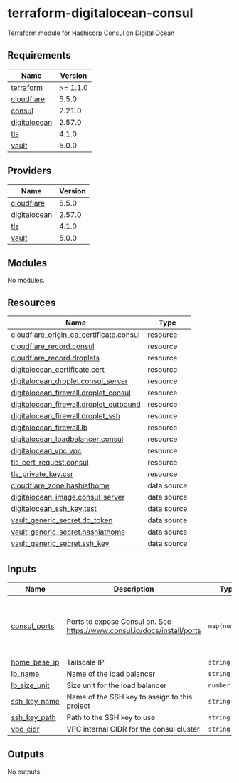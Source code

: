 # terraform-digitalocean-consul
Terraform module for Hashicorp Consul on Digital Ocean

<!-- BEGIN_TF_DOCS -->
## Requirements

| Name | Version |
|------|---------|
| <a name="requirement_terraform"></a> [terraform](#requirement\_terraform) | >= 1.1.0 |
| <a name="requirement_cloudflare"></a> [cloudflare](#requirement\_cloudflare) | 5.5.0 |
| <a name="requirement_consul"></a> [consul](#requirement\_consul) | 2.21.0 |
| <a name="requirement_digitalocean"></a> [digitalocean](#requirement\_digitalocean) | 2.57.0 |
| <a name="requirement_tls"></a> [tls](#requirement\_tls) | 4.1.0 |
| <a name="requirement_vault"></a> [vault](#requirement\_vault) | 5.0.0 |

## Providers

| Name | Version |
|------|---------|
| <a name="provider_cloudflare"></a> [cloudflare](#provider\_cloudflare) | 5.5.0 |
| <a name="provider_digitalocean"></a> [digitalocean](#provider\_digitalocean) | 2.57.0 |
| <a name="provider_tls"></a> [tls](#provider\_tls) | 4.1.0 |
| <a name="provider_vault"></a> [vault](#provider\_vault) | 5.0.0 |

## Modules

No modules.

## Resources

| Name | Type |
|------|------|
| [cloudflare_origin_ca_certificate.consul](https://registry.terraform.io/providers/cloudflare/cloudflare/5.5.0/docs/resources/origin_ca_certificate) | resource |
| [cloudflare_record.consul](https://registry.terraform.io/providers/cloudflare/cloudflare/5.5.0/docs/resources/record) | resource |
| [cloudflare_record.droplets](https://registry.terraform.io/providers/cloudflare/cloudflare/5.5.0/docs/resources/record) | resource |
| [digitalocean_certificate.cert](https://registry.terraform.io/providers/digitalocean/digitalocean/2.57.0/docs/resources/certificate) | resource |
| [digitalocean_droplet.consul_server](https://registry.terraform.io/providers/digitalocean/digitalocean/2.57.0/docs/resources/droplet) | resource |
| [digitalocean_firewall.droplet_consul](https://registry.terraform.io/providers/digitalocean/digitalocean/2.57.0/docs/resources/firewall) | resource |
| [digitalocean_firewall.droplet_outbound](https://registry.terraform.io/providers/digitalocean/digitalocean/2.57.0/docs/resources/firewall) | resource |
| [digitalocean_firewall.droplet_ssh](https://registry.terraform.io/providers/digitalocean/digitalocean/2.57.0/docs/resources/firewall) | resource |
| [digitalocean_firewall.lb](https://registry.terraform.io/providers/digitalocean/digitalocean/2.57.0/docs/resources/firewall) | resource |
| [digitalocean_loadbalancer.consul](https://registry.terraform.io/providers/digitalocean/digitalocean/2.57.0/docs/resources/loadbalancer) | resource |
| [digitalocean_vpc.vpc](https://registry.terraform.io/providers/digitalocean/digitalocean/2.57.0/docs/resources/vpc) | resource |
| [tls_cert_request.consul](https://registry.terraform.io/providers/hashicorp/tls/4.1.0/docs/resources/cert_request) | resource |
| [tls_private_key.csr](https://registry.terraform.io/providers/hashicorp/tls/4.1.0/docs/resources/private_key) | resource |
| [cloudflare_zone.hashiathome](https://registry.terraform.io/providers/cloudflare/cloudflare/5.5.0/docs/data-sources/zone) | data source |
| [digitalocean_image.consul_server](https://registry.terraform.io/providers/digitalocean/digitalocean/2.57.0/docs/data-sources/image) | data source |
| [digitalocean_ssh_key.test](https://registry.terraform.io/providers/digitalocean/digitalocean/2.57.0/docs/data-sources/ssh_key) | data source |
| [vault_generic_secret.do_token](https://registry.terraform.io/providers/hashicorp/vault/5.0.0/docs/data-sources/generic_secret) | data source |
| [vault_generic_secret.hashiathome](https://registry.terraform.io/providers/hashicorp/vault/5.0.0/docs/data-sources/generic_secret) | data source |
| [vault_generic_secret.ssh_key](https://registry.terraform.io/providers/hashicorp/vault/5.0.0/docs/data-sources/generic_secret) | data source |

## Inputs

| Name | Description | Type | Default | Required |
|------|-------------|------|---------|:--------:|
| <a name="input_consul_ports"></a> [consul\_ports](#input\_consul\_ports) | Ports to expose Consul on. See https://www.consul.io/docs/install/ports | `map(number)` | <pre>{<br/>  "dns": 8600,<br/>  "http": 8500,<br/>  "serf-lan": 8301,<br/>  "server": 8300<br/>}</pre> | no |
| <a name="input_home_base_ip"></a> [home\_base\_ip](#input\_home\_base\_ip) | Tailscale IP | `string` | n/a | yes |
| <a name="input_lb_name"></a> [lb\_name](#input\_lb\_name) | Name of the load balancer | `string` | `"consul-lb"` | no |
| <a name="input_lb_size_unit"></a> [lb\_size\_unit](#input\_lb\_size\_unit) | Size unit for the load balancer | `number` | `1` | no |
| <a name="input_ssh_key_name"></a> [ssh\_key\_name](#input\_ssh\_key\_name) | Name of the SSH key to assign to this project | `string` | `"consul-key"` | no |
| <a name="input_ssh_key_path"></a> [ssh\_key\_path](#input\_ssh\_key\_path) | Path to the SSH key to use | `string` | `"~/.ssh/dokey.pub"` | no |
| <a name="input_vpc_cidr"></a> [vpc\_cidr](#input\_vpc\_cidr) | VPC internal CIDR for the consul cluster | `string` | `"10.10.20.0/24"` | no |

## Outputs

No outputs.
<!-- END_TF_DOCS -->